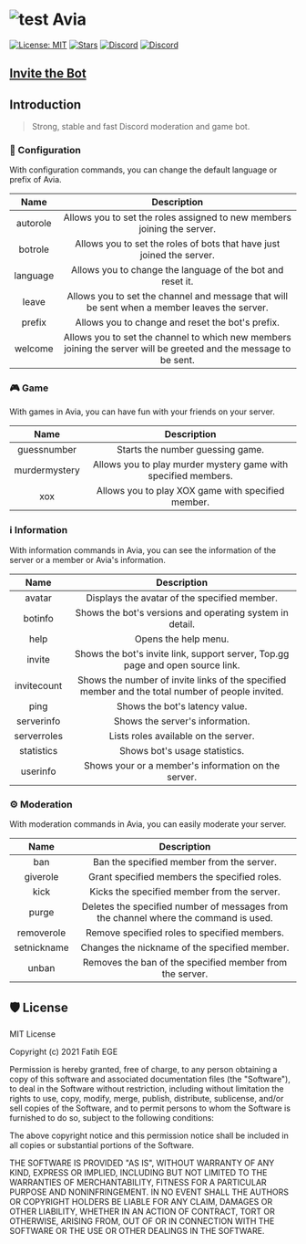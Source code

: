 # ![test](https://imgupload.io/images/2021/05/13/32x32_reversed_top.png) Avia

[![License: MIT](https://img.shields.io/badge/License-MIT-yellow.svg)](https://opensource.org/licenses/MIT)
[![Stars](https://img.shields.io/github/stars/fatihege/Avia)](https://github.com/fatihege/Avia/stargazers)
[![Discord](https://discordapp.com/api/guilds/815870678406397962/widget.png?style=shield)](https://discord.gg/Xn3JRrbY8d)
[![Discord](https://img.shields.io/discord/815870678406397962?style=plastic)](https://discord.gg/Xn3JRrbY8d)

## [Invite the Bot](https://discord.com/oauth2/authorize?client_id=838775980184436808&scope=bot&permissions=201583686)

## Introduction

> Strong, stable and fast Discord moderation and game bot.

### :wrench: Configuration
With configuration commands, you can change the default language or prefix of Avia.

| Name | Description |
|:-----------:|:----------:|
| autorole | Allows you to set the roles assigned to new members joining the server. |
| botrole | Allows you to set the roles of bots that have just joined the server. |
| language | Allows you to change the language of the bot and reset it. |
| leave | Allows you to set the channel and message that will be sent when a member leaves the server. |
| prefix | Allows you to change and reset the bot's prefix. |
| welcome | Allows you to set the channel to which new members joining the server will be greeted and the message to be sent. |

### :video_game: Game
With games in Avia, you can have fun with your friends on your server.

| Name | Description |
|:-----------:|:----------:|
| guessnumber | Starts the number guessing game. |
| murdermystery | Allows you to play murder mystery game with specified members. |
| xox | Allows you to play XOX game with specified member. |

### :information_source: Information
With information commands in Avia, you can see the information of the server or a member or Avia's information.

| Name | Description |
|:-----------:|:----------:|
| avatar | Displays the avatar of the specified member. |
| botinfo | Shows the bot's versions and operating system in detail. |
| help | Opens the help menu. |
| invite | Shows the bot's invite link, support server, Top.gg page and open source link. |
| invitecount | Shows the number of invite links of the specified member and the total number of people invited. |
| ping | Shows the bot's latency value. |
| serverinfo | Shows the server's information. |
| serverroles | Lists roles available on the server. |
| statistics | Shows bot's usage statistics. |
| userinfo | Shows your or a member's information on the server. |

### :gear: Moderation
With moderation commands in Avia, you can easily moderate your server.

| Name | Description |
|:-----------:|:----------:|
| ban | Ban the specified member from the server. |
| giverole | Grant specified members the specified roles. |
| kick | Kicks the specified member from the server. |
| purge | Deletes the specified number of messages from the channel where the command is used. |
| removerole | Remove specified roles to specified members. |
| setnickname | Changes the nickname of the specified member. |
| unban | Removes the ban of the specified member from the server. |

## :shield: License
MIT License

Copyright (c) 2021 Fatih EGE

Permission is hereby granted, free of charge, to any person obtaining a copy
of this software and associated documentation files (the "Software"), to deal
in the Software without restriction, including without limitation the rights
to use, copy, modify, merge, publish, distribute, sublicense, and/or sell
copies of the Software, and to permit persons to whom the Software is
furnished to do so, subject to the following conditions:

The above copyright notice and this permission notice shall be included in all
copies or substantial portions of the Software.

THE SOFTWARE IS PROVIDED "AS IS", WITHOUT WARRANTY OF ANY KIND, EXPRESS OR
IMPLIED, INCLUDING BUT NOT LIMITED TO THE WARRANTIES OF MERCHANTABILITY,
FITNESS FOR A PARTICULAR PURPOSE AND NONINFRINGEMENT. IN NO EVENT SHALL THE
AUTHORS OR COPYRIGHT HOLDERS BE LIABLE FOR ANY CLAIM, DAMAGES OR OTHER
LIABILITY, WHETHER IN AN ACTION OF CONTRACT, TORT OR OTHERWISE, ARISING FROM,
OUT OF OR IN CONNECTION WITH THE SOFTWARE OR THE USE OR OTHER DEALINGS IN THE
SOFTWARE.
